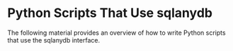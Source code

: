 <!-- loio3be1b22b6c5f1014af4cd16ae95b7a77 -->

# Python Scripts That Use sqlanydb

The following material provides an overview of how to write Python scripts that use the sqlanydb interface.

